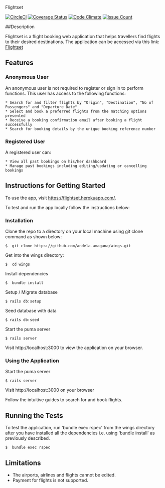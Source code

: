 Flightset

[![CircleCI](https://circleci.com/gh/andela-amagana/wings.svg?style=svg)](https://circleci.com/gh/andela-amagana/wings) [![Coverage Status](https://coveralls.io/repos/github/andela-amagana/wings/badge.svg)](https://coveralls.io/github/andela-amagana/wings) [![Code Climate](https://codeclimate.com/github/andela-amagana/wings/badges/gpa.svg)](https://codeclimate.com/github/andela-amagana/wings) [![Issue Count](https://codeclimate.com/github/andela-amagana/wings/badges/issue_count.svg)](https://codeclimate.com/github/andela-amagana/wings)

##Description

Flightset is a flight booking web application that helps travellers find flights to their desired destinations. The application can be accessed via this link: [Flightset](https://flightset.herokuapp.com/)

## Features

### Anonymous User

  An anonymous user is not required to register or sign in to perform functions. This user has access to the following functions:

    * Search for and filter flights by "Origin", "Destination", "No of Passengers" and "Departure Date"
    * Select and book a preferred flights from the matching options presented
    * Receive a booking confirmation email after booking a flight successfully
    * Search for booking details by the unique booking reference number

### Registered User

  A registered user can:

    * View all past bookings on his/her dashboard
    * Manage past bookings including editing/updating or cancelling bookings

## Instructions for Getting Started

  To use the app, visit https://flightset.herokuapp.com/.

  To test and run the app locally follow the instructions below:

### Installation

 Clone the repo to a directory on your local machine using git clone command as shown below:

    $  git clone https://github.com/andela-amagana/wings.git

 Get into the wings directory:

    $  cd wings

 Install dependencies

    $  bundle install

 Setup / Migrate database

    $ rails db:setup

 Seed database with data

    $ rails db:seed

 Start the puma server

    $ rails server

 Visit http://localhost:3000 to view the application on your browser.


### Using the Application

 Start the puma server

    $ rails server

 Visit http://localhost:3000 on your browser

 Follow the intuitive guides to search for and book flights.


## Running the Tests

To test the application, run 'bundle exec rspec' from the wings directory after you have installed all the dependencies i.e. using 'bundle install' as previously described.

    $  bundle exec rspec


## Limitations
  * The airports, airlines and flights cannot be edited.
  * Payment for flights is not supported.

